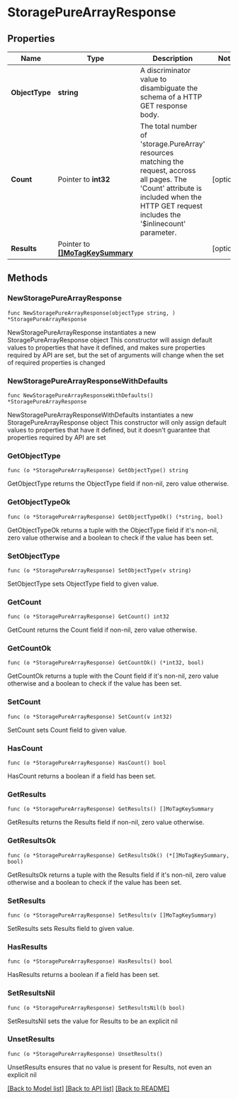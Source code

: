 # StoragePureArrayResponse

## Properties

Name | Type | Description | Notes
------------ | ------------- | ------------- | -------------
**ObjectType** | **string** | A discriminator value to disambiguate the schema of a HTTP GET response body. | 
**Count** | Pointer to **int32** | The total number of &#39;storage.PureArray&#39; resources matching the request, accross all pages. The &#39;Count&#39; attribute is included when the HTTP GET request includes the &#39;$inlinecount&#39; parameter. | [optional] 
**Results** | Pointer to [**[]MoTagKeySummary**](MoTagKeySummary.md) |  | [optional] 

## Methods

### NewStoragePureArrayResponse

`func NewStoragePureArrayResponse(objectType string, ) *StoragePureArrayResponse`

NewStoragePureArrayResponse instantiates a new StoragePureArrayResponse object
This constructor will assign default values to properties that have it defined,
and makes sure properties required by API are set, but the set of arguments
will change when the set of required properties is changed

### NewStoragePureArrayResponseWithDefaults

`func NewStoragePureArrayResponseWithDefaults() *StoragePureArrayResponse`

NewStoragePureArrayResponseWithDefaults instantiates a new StoragePureArrayResponse object
This constructor will only assign default values to properties that have it defined,
but it doesn't guarantee that properties required by API are set

### GetObjectType

`func (o *StoragePureArrayResponse) GetObjectType() string`

GetObjectType returns the ObjectType field if non-nil, zero value otherwise.

### GetObjectTypeOk

`func (o *StoragePureArrayResponse) GetObjectTypeOk() (*string, bool)`

GetObjectTypeOk returns a tuple with the ObjectType field if it's non-nil, zero value otherwise
and a boolean to check if the value has been set.

### SetObjectType

`func (o *StoragePureArrayResponse) SetObjectType(v string)`

SetObjectType sets ObjectType field to given value.


### GetCount

`func (o *StoragePureArrayResponse) GetCount() int32`

GetCount returns the Count field if non-nil, zero value otherwise.

### GetCountOk

`func (o *StoragePureArrayResponse) GetCountOk() (*int32, bool)`

GetCountOk returns a tuple with the Count field if it's non-nil, zero value otherwise
and a boolean to check if the value has been set.

### SetCount

`func (o *StoragePureArrayResponse) SetCount(v int32)`

SetCount sets Count field to given value.

### HasCount

`func (o *StoragePureArrayResponse) HasCount() bool`

HasCount returns a boolean if a field has been set.

### GetResults

`func (o *StoragePureArrayResponse) GetResults() []MoTagKeySummary`

GetResults returns the Results field if non-nil, zero value otherwise.

### GetResultsOk

`func (o *StoragePureArrayResponse) GetResultsOk() (*[]MoTagKeySummary, bool)`

GetResultsOk returns a tuple with the Results field if it's non-nil, zero value otherwise
and a boolean to check if the value has been set.

### SetResults

`func (o *StoragePureArrayResponse) SetResults(v []MoTagKeySummary)`

SetResults sets Results field to given value.

### HasResults

`func (o *StoragePureArrayResponse) HasResults() bool`

HasResults returns a boolean if a field has been set.

### SetResultsNil

`func (o *StoragePureArrayResponse) SetResultsNil(b bool)`

 SetResultsNil sets the value for Results to be an explicit nil

### UnsetResults
`func (o *StoragePureArrayResponse) UnsetResults()`

UnsetResults ensures that no value is present for Results, not even an explicit nil

[[Back to Model list]](../README.md#documentation-for-models) [[Back to API list]](../README.md#documentation-for-api-endpoints) [[Back to README]](../README.md)



